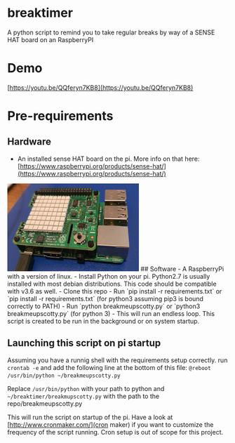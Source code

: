 # breaktimer
A python script to remind you to take regular breaks by way of a SENSE HAT board on an RaspberryPI

# Demo
[https://youtu.be/QQferyn7KB8](https://youtu.be/QQferyn7KB8)
# Pre-requirements
## Hardware
- An installed sense HAT board on the pi. More info on that here: [https://www.raspberrypi.org/products/sense-hat/](https://www.raspberrypi.org/products/sense-hat/)
<img src="https://github.com/charljvv/breaktimer/blob/master/assets/sense-hat-pic.jpg" width="300" height="200">
## Software
- A RaspberryPi with a version of linux.
- Install Python on your pi. Python2.7 is usually installed with most debian distributions. This code should be compatible with v3.6 as well.
- Clone this repo
- Run `pip install -r requirements.txt` or `pip install -r requirements.txt` (for python3 assuming pip3 is bound correctly to PATH)
- Run `python breakmeupscotty.py` or `python3 breakmeupscotty.py` (for python 3)
- This will run an endless loop. This script is created to be run in the background or on system startup.

## Launching this script on pi startup
Assuming you have a runnig shell with the requirements setup correctly.
run `crontab -e`
and add the following line at the bottom of this file:
`@reboot /usr/bin/python ~/breakmeupscotty.py`

Replace `/usr/bin/python` with your path to python
and `~/breaktimer/breakmupscotty.py` with the path to the repo/breakmeupscotty.py

This will run the script on startup of the pi. Have a look at [http://www.cronmaker.com/](cron maker) if you want to customize the frequency of the script running.
Cron setup is out of scope for this project.
